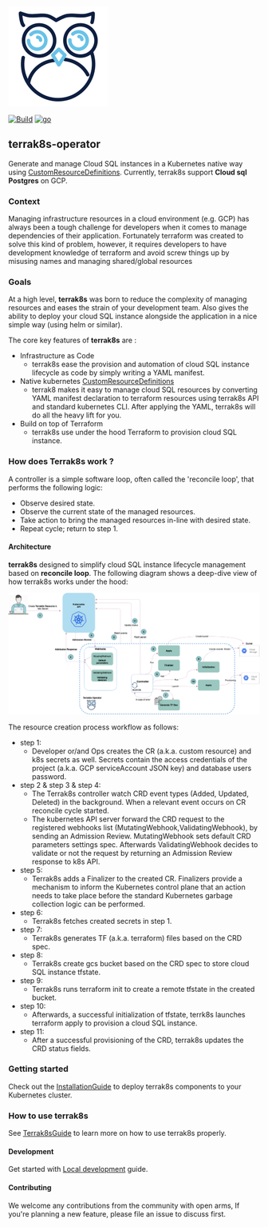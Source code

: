 ![picture](images/Logo.png)

[![Build](https://img.shields.io/badge/ci--best--practice-success-brightgreen)]()
[![go](https://img.shields.io/badge/go-1.15.5-brightgreen)]()


## terrak8s-operator 

Generate and manage Cloud SQL instances in a Kubernetes native way using [CustomResourceDefinitions](https://kubernetes.io/docs/tasks/extend-kubernetes/custom-resources/custom-resource-definitions/). 
Currently, terrak8s support **Cloud sql Postgres** on GCP. 

### Context 

Managing infrastructure resources in a cloud environment (e.g. GCP) has always been a tough challenge for developers when it comes to manage dependencies of their application. Fortunately terraform was created
to solve this kind of problem, however, it requires developers to have development knowledge of terraform and avoid screw things up by misusing names and managing shared/global resources

### Goals

At a high level, **terrak8s** was born to reduce the complexity of managing resources and eases the strain of your development team.  Also gives the ability
to deploy your cloud SQL instance alongside the application in a nice simple way (using helm or similar).

The core key features of **terrak8s** are :
* Infrastructure as Code
  - terrak8s ease the provision and automation of cloud SQL instance lifecycle as code by simply writing a YAML manifest.
* Native kubernetes [CustomResourceDefinitions](https://kubernetes.io/docs/tasks/extend-kubernetes/custom-resources/custom-resource-definitions/)
  - terrak8 makes it easy to manage cloud SQL resources by converting YAML manifest declaration to terraform resources using terrak8s API and standard kubernetes CLI. After applying the YAML, terrak8s will do all the heavy lift for you.
* Build on top of Terraform 
  - terrak8s use under the hood Terraform to provision cloud SQL instance.

  
### How does Terrak8s work ?
A controller is a simple software loop, often called the 'reconcile loop', that performs the following logic:
* Observe desired state.
* Observe the current state of the managed resources.
* Take action to bring the managed resources in-line with desired state.
* Repeat cycle; return to step 1.

#### Architecture
**terrak8s** designed to simplify cloud SQL instance lifecycle management based on **reconcile loop**. The following diagram shows a deep-dive view of how terrak8s works under the hood:

![picture](images/terrak8s-operator.png)

The resource creation process workflow as follows:
* step 1:
  - Developer or/and Ops creates the CR (a.k.a. custom resource) and k8s secrets as well. Secrets contain the access credentials of the project (a.k.a. GCP serviceAccount JSON key) and database users password.
* step 2 & step 3 & step 4:
  - The Terrak8s controller watch CRD event types (Added, Updated, Deleted) in the background. When a relevant event occurs on CR reconcile cycle started.
  - The kubernetes API server forward the CRD request to the registered webhooks list (MutatingWebhook,ValidatingWebhook), by sending an Admission Review. MutatingWebhook sets default CRD parameters settings spec. Afterwards ValidatingWebhook decides to validate or not the request by returning an Admission Review response to k8s API.
* step 5:
  - Terrak8s adds a Finalizer to the created CR. Finalizers provide a mechanism to inform the Kubernetes control plane that an action needs to take place before the standard Kubernetes garbage collection logic can be performed.
* step 6:
  - Terrak8s fetches created secrets in step 1.
* step 7:
  - Terrak8s generates TF (a.k.a. terraform) files based on the CRD spec.
* step 8:
  - Terrak8s create gcs bucket based on the CRD spec to store cloud SQL instance tfstate.  
* step 9:
  - Terrak8s runs terraform init to create a remote tfstate in the created bucket.
* step 10:
  - Afterwards, a successful initialization of tfstate, terrk8s launches terraform apply to provision a cloud SQL instance.
* step 11:
  - After a successful provisioning of the CRD, terrak8s updates the CRD status fields.

### Getting started
Check out the [InstallationGuide](docs/InstallationGuide.md) to deploy terrak8s components to your Kubernetes cluster.
  
### How to use terrak8s
See [Terrak8sGuide](docs/Terrak8sGuide.md) to learn more on how to use terrak8s properly.

#### Development
Get started with [Local development](docs/LocalDevelopment.md) guide.

#### Contributing
We welcome any contributions from the community with open arms, If you're planning a new feature, please file an issue to discuss first.